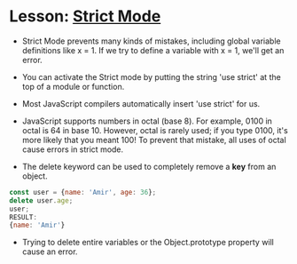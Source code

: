 # Lesson: [Strict Mode](https://www.executeprogram.com/courses/modern-javascript/lessons/strict-mode)

* Strict Mode prevents many kinds of mistakes, including global variable definitions like x = 1. If we try to define a variable with x = 1, we'll get an error.  

* You can activate the Strict mode by putting the string 'use strict' at the top of a module or function.

* Most JavaScript compilers automatically insert 'use strict' for us. 

* JavaScript supports numbers in octal (base 8). For example, 0100 in octal is 64 in base 10. However, octal is rarely used; if you type 0100, it's more likely that you meant 100! To prevent that mistake, all uses of octal cause errors in strict mode.

* The delete keyword can be used to completely remove a **key** from an object. 

```javascript
const user = {name: 'Amir', age: 36};
delete user.age;
user;
RESULT:
{name: 'Amir'}
```

* Trying to delete entire variables or the Object.prototype property will cause an error. 